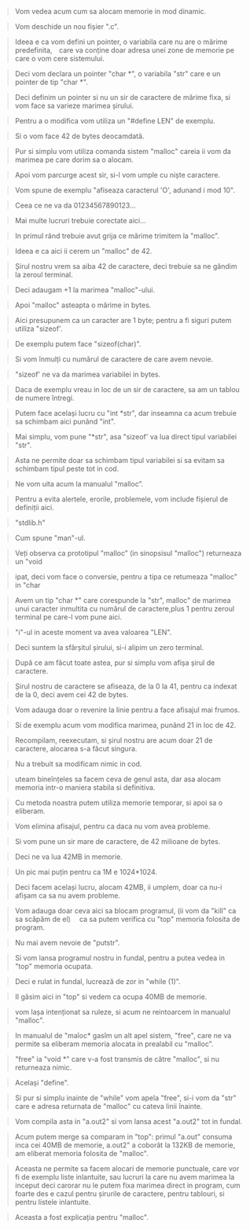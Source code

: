 > Vom vedea acum cum sa alocam memorie in mod dinamic. 

> Vom deschide un nou fișier ".c". 

> Ideea e ca vom defini un pointer, o variabila care nu are o mărime predefinita, care va conține doar adresa unei zone de memorie pe care o vom cere sistemului. 

> Deci vom declara un pointer "char *", o variabila "str" care e un pointer de tip "char *". 

> Deci definim un pointer si nu un sir de caractere de mărime fixa, si vom face sa varieze marimea șirului. 

> Pentru a o modifica vom utiliza un "#define LEN" de exemplu. 

> Si o vom face 42 de bytes deocamdată. 

> Pur si simplu vom utiliza comanda sistem "malloc" careia ii vom da marimea pe care dorim sa o alocam. 

> Apoi vom parcurge acest sir, si-l vom umple cu niște caractere. 

> Vom spune de exemplu "afiseaza caracterul 'O', adunand i mod 10". 

> Ceea ce ne va da 01234567890123... 

> Mai multe lucruri trebuie corectate aici... 

> In primul rând trebuie avut grija ce mărime trimitem la "malloc”. 

> Ideea e ca aici ii cerem un "malloc" de 42. 

> Șirul nostru vrem sa aiba 42 de caractere, deci trebuie sa ne gândim la zeroul terminal. 

> Deci adaugam +1 la marimea "malloc"-ului. 

> Apoi "malloc" asteapta o mărime in bytes. 

> Aici presupunem ca un caracter are 1 byte; pentru a fi siguri putem utiliza "sizeof'. 

> De exemplu putem face "sizeof(char)". 

> Si vom înmulți cu numărul de caractere de care avem nevoie. 

> "sizeof' ne va da marimea variabilei in bytes. 

> Daca de exemplu vreau in loc de un sir de caractere, sa am un tablou de numere întregi. 

> Putem face același lucru cu "int *str", dar inseamna ca acum trebuie sa schimbam aici punând "int". 

> Mai simplu, vom pune "*str", asa "sizeof' va lua direct tipul variabilei "str". 

> Asta ne permite doar sa schimbam tipul variabilei si sa evitam sa schimbam tipul peste tot in cod. 

> Ne vom uita acum la manualul "malloc”. 

> Pentru a evita alertele, erorile, problemele, vom include fișierul de definiții aici. 

> "stdlib.h" 

> Cum spune "man"-ul. 

> Veți observa ca prototipul "malloc” (in sinopsisul "malloc") returneaza un "void 

> ipat, deci vom face o conversie, pentru a tipa ce retumeaza "malloc" in "char 

> Avem un tip "char *" care corespunde la "str", malloc" de marimea unui caracter inmultita cu numărul de caractere,plus 1 pentru zeroul terminal pe care-l vom pune aici. 

> "i"-ul in aceste moment va avea valoarea "LEN". 

> Deci suntem la sfârșitul șirului, si-i alipim un zero terminal. 

> După ce am făcut toate astea, pur si simplu vom afișa șirul de caractere. 

> Șirul nostru de caractere se afiseaza, de la 0 la 41, pentru ca indexat de la 0, deci avem cei 42 de bytes.

> Vom adauga doar o revenire la linie pentru a face afisajul mai frumos. 

> Si de exemplu acum vom modifica marimea, punând 21 in loc de 42. 

> Recompilam, reexecutam, si șirul nostru are acum doar 21 de caractere, alocarea s-a făcut singura. 

> Nu a trebuit sa modificam nimic in cod. 

> uteam bineînțeles sa facem ceva de genul asta, dar asa alocam memoria intr-o maniera stabila si definitiva. 

> Cu metoda noastra putem utiliza memorie temporar, si apoi sa o eliberam. 

> Vom elimina afisajul, pentru ca daca nu vom avea probleme. 

> Si vom pune un sir mare de caractere, de 42 milioane de bytes. 

> Deci ne va lua 42MB in memorie. 

> Un pic mai puțin pentru ca 1M e 1024*1024. 

> Deci facem același lucru, alocam 42MB, ii umplem, doar ca nu-i afișam ca sa nu avem probleme. 

> Vom adauga doar ceva aici sa blocam programul, (ii vom da "kill" ca sa scăpăm de el)  ca sa putem verifica cu "top" memoria folosita de program. 

> Nu mai avem nevoie de "putstr". 

> Si vom lansa programul nostru in fundal, pentru a putea vedea in "top" memoria ocupata. 

> Deci e rulat in fundal, lucrează de zor in "while (1)". 

> II găsim aici in "top" si vedem ca ocupa 40MB de memorie. 

> vom lașa intenționat sa ruleze, si acum ne reintoarcem in manualul "malloc". 

> In manualul de "maîoc* gasîm un alt apel sistem, "free", care ne va permite sa eliberam memoria alocata in prealabil cu "malloc". 

> "free" ia "void *" care v-a fost transmis de către "malloc", si nu returneaza nimic. 

> Același "define". 

> Si pur si simplu inainte de "while" vom apela "free", si-i vom da "str" care e adresa returnata de "malloc" cu cateva linii înainte.

> Vom compila asta in "a.out2" si vom lansa acest "a.out2" tot in fundal. 

> Acum putem merge sa comparam in "top": primul "a.out" consuma inca cei 40MB de memorie, a.out2" a coborât la 132KB de memorie, am eliberat memoria folosita de "malloc". 

> Aceasta ne permite sa facem alocari de memorie punctuale, care vor fi de exemplu liste inlantuite, sau lucruri la care nu avem marimea la inceput deci carorar nu le putem fixa marimea direct in program, cum foarte des e cazul pentru șirurile de caractere, pentru tablouri, si pentru listele inlantuite. 

> Aceasta a fost explicația pentru "malloc".